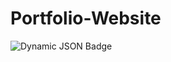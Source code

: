 # Portfolio-Website

![Dynamic JSON Badge](https://img.shields.io/badge/dynamic/json?url=https%3A%2F%2Fapi.coderabbit.ai%2Fstats%2Fgithub%2FJeremyFriesenGitHub%2FPortfolio-Website&query=%24)
